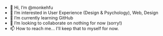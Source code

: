 - 👋 Hi, I’m @monkehfu
- 👀 I’m interested in User Experience (Design & Psychology), Web, Design
- 🌱 I’m currently learning GitHub
- 💞️ I’m looking to collaborate on nothing for now (sorry!)
- 📫 How to reach me... I'll keep that to myself for now.

<!---
monkehfu/monkehfu is a ✨ special ✨ repository because its `README.md` (this file) appears on your GitHub profile.
You can click the Preview link to take a look at your changes.
--->

